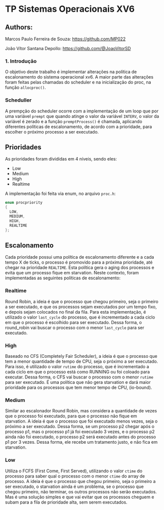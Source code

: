 # TP Sistemas Operacionais XV6

## Authors:

Marcos Paulo Ferreira de Souza: https://github.com/MP022

João Vítor Santana Depollo: https://github.com/@JoaoVitorSD

### 1. Introdução

O objetivo deste trabalho é implementar alterações na política de escalonamento do sistema operacional xv6. A maior parte das alterações foram feitas pelas chamadas do scheduler e na inicialização do proc, na função `allocproc()`.

### Scheduller

A prempção do scheduler ocorre com a implementação de um loop que por uma variável `prempt` que quando atinge o valor da variável `INTERV`, o valor da variável é zerado e a função `premptProcess()` é chamada, aplicando diferentes políticas de escalonamento, de acordo com a prioridade, para escolher o próximo processo a ser executado.
## Prioridades
As prioridades foram divididas em 4 níveis, sendo eles:
- Low
- Medium
- High
- Realtime

A implementação foi feita via enum, no arquivo `proc.h`:
```c
enum procpriority
{
  LOW,
  MEDIUM,
  HIGH,
  REALTIME
};	
```
## Escalonamento

Cada prioridade possui uma política de escalonamento diferente e a cada tempo X de ticks, o processo é promovido para a próxima prioridade, até chegar na prioridade `REALTIME`. Esta política gera o aging dos processos e evita que um processo fique em starvation. Neste contexto, foram implementadas as seguintes políticas de escalonamento:
### Realtime
Round Robin, a ideia é que o processo que chegou primeiro, seja o primeiro a ser executado, e que os processos sejam executados por um tempo fixo, e depois sejam colocados no final da fila. Para esta implementação, é utilizado o valor `last_cycle` do processo, que é incrementado a cada ciclo em que o processo é escolhido para ser executado. Dessa forma, o round_robin vai buscar o processo com o menor `last_cycle` para ser executado.

### High
Baseado no CFS (Completely Fair Scheduler), a ideia é que o processo que tem a menor quantidade de tempo de CPU, seja o próximo a ser executado. Para isso, é utilizado o valor `rutime` do processo, que é incrementado a cada ciclo em que o processo está como RUNNING ou foi coloado para executar. Dessa forma, o CFS vai buscar o processo com o menor `rutime` para ser executado. É uma política que não gera starvation e dará maior prioridade para os processos que tem menor tempo de CPU, (io-bound).

### Medium

Similar ao escalonador Round Robin, mas considera a quantidade de vezes que o processo foi executado, para que o processo não fique em starvation. A ideia é que o processo que foi executado menos vezes, seja o próximo a ser executado. Dessa forma, se um processo p2 chegar após o processo p1, mas o processo p1 já foi executado 3 vezes, e o processo p2 ainda não foi executado, o processo p2 será executado antes do processo p1 por 3 vezes. Dessa forma, ele recebe um tratamento justo, e não fica em starvation. 

### Low

Utiliza o FCFS (First Come, First Served), utilizando o valor `ctime` do processo para saber qual o processo com o menor `ctime` do array de processo. A ideia é que o processo que chegou primeiro, seja o primeiro a ser executado, o starvation ainda é um problema, se o processo que chegou primeiro, não terminar, os outros processos não serão executados. Mas é uma solução simples e que vai evitar que os processos cheguem e subam para a fila de prioridade alta, sem serem executados.